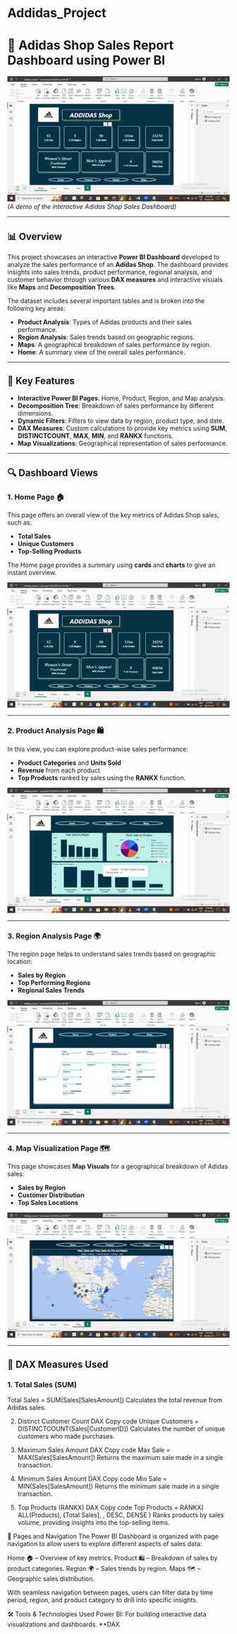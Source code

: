 # Addidas_Project
# 👟 Adidas Shop Sales Report Dashboard using Power BI

![Adidas Shop Sales Dashboard Demo](image/Home_page.png)  
*(A demo of the interactive Adidas Shop Sales Dashboard)*

---

## 📊 Overview

This project showcases an interactive **Power BI Dashboard** developed to analyze the sales performance of an **Adidas Shop**. The dashboard provides insights into sales trends, product performance, regional analysis, and customer behavior through various **DAX measures** and interactive visuals like **Maps** and **Decomposition Trees**.

The dataset includes several important tables and is broken into the following key areas:
- **Product Analysis**: Types of Adidas products and their sales performance.
- **Region Analysis**: Sales trends based on geographic regions.
- **Maps**: A geographical breakdown of sales performance by region.
- **Home**: A summary view of the overall sales performance.

---

## 🚀 Key Features

- **Interactive Power BI Pages**: Home, Product, Region, and Map analysis.
- **Decomposition Tree**: Breakdown of sales performance by different dimensions.
- **Dynamic Filters**: Filters to view data by region, product type, and date.
- **DAX Measures**: Custom calculations to provide key metrics using **SUM**, **DISTINCTCOUNT**, **MAX**, **MIN**, and **RANKX** functions.
- **Map Visualizations**: Geographical representation of sales performance.

---

## 🔍 Dashboard Views

### 1. **Home Page** 🏠
This page offers an overall view of the key metrics of Adidas Shop sales, such as:
- **Total Sales**
- **Unique Customers**
- **Top-Selling Products**

The Home page provides a summary using **cards** and **charts** to give an instant overview.

![Home Page](image/Home_page.png)

---

### 2. **Product Analysis Page** 🛍️
In this view, you can explore product-wise sales performance:
- **Product Categories** and **Units Sold**
- **Revenue** from each product
- **Top Products** ranked by sales using the **RANKX** function.

![Product Analysis](image/product_page.png)

---

### 3. **Region Analysis Page** 🌍
The region page helps to understand sales trends based on geographic location:
- **Sales by Region**
- **Top Performing Regions**
- **Regional Sales Trends**

![Region Analysis](image/Region_page.png)

---

### 4. **Map Visualization Page** 🗺️
This page showcases **Map Visuals** for a geographical breakdown of Adidas sales:
- **Sales by Region**
- **Customer Distribution**
- **Top Sales Locations**

![Map Visualization](image/maps_page.png)

---

## 📐 DAX Measures Used
### 1. **Total Sales (SUM)**
Total Sales = SUM(Sales[SalesAmount])
Calculates the total revenue from Adidas sales.

2. Distinct Customer Count
DAX
Copy code
Unique Customers = DISTINCTCOUNT(Sales[CustomerID])
Calculates the number of unique customers who made purchases.

3. Maximum Sales Amount
DAX
Copy code
Max Sale = MAX(Sales[SalesAmount])
Returns the maximum sale made in a single transaction.

4. Minimum Sales Amount
DAX
Copy code
Min Sale = MIN(Sales[SalesAmount])
Returns the minimum sale made in a single transaction.

5. Top Products (RANKX)
DAX
Copy code
Top Products = RANKX(
    ALL(Products),
    [Total Sales],
    ,
    DESC,
    DENSE
)
Ranks products by sales volume, providing insights into the top-selling items.

📂 Pages and Navigation
The Power BI Dashboard is organized with page navigation to allow users to explore different aspects of sales data:

Home 🏠 – Overview of key metrics.
Product 🛍️ – Breakdown of sales by product categories.
Region 🌍 – Sales trends by region.
Maps 🗺️ – Geographic sales distribution.


With seamless navigation between pages, users can filter data by time period, region, and product category to drill into specific insights.

🛠️ Tools & Technologies Used
Power BI: For building interactive data visualizations and dashboards.
**DAX

